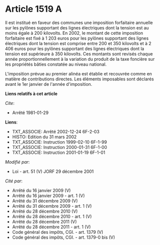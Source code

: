 # Article 1519 A

Il est institué en faveur des communes une imposition forfaitaire annuelle sur les pylônes supportant des lignes électriques
dont la tension est au moins égale à 200 kilovolts. En 2002, le montant de cette imposition forfaitaire est fixé à 1 203
euros pour les pylônes supportant des lignes électriques dont la tension est comprise entre 200 et 350 kilovolts et à 2 406
euros pour les pylônes supportant des lignes électriques dont la tension est supérieure à 350 kilovolts. Ces montants sont
revisés chaque année proportionnellement à la variation du produit de la taxe foncière sur les propriétés bâties constatée au
niveau national.

L'imposition prévue au premier alinéa est établie et recouvrée comme en matière de contributions directes. Les éléments
imposables sont déclarés avant le 1er janvier de l'année d'imposition.

**Liens relatifs à cet article**

_Cite_:

  - Arrêté 1981-01-29

**Liens**:

  - TXT_ASSOCIE: Arrêté 2002-12-24 6F-2-03
  - HISTO: Edition du 31 mars 2002
  - TXT_ASSOCIE: Instruction 1999-02-10 6F-1-99
  - TXT_ASSOCIE: Instruction 2000-01-31 6F-1-00
  - TXT_ASSOCIE: Instruction 2001-01-19 6F-1-01

_Modifié par_:

  - Loi - art. 51 (V) JORF 29 décembre 2001

_Cité par_:

  - Arrêté du 16 janvier 2009 (V)
  - Arrêté du 16 janvier 2009 - art. 1 (V)
  - Arrêté du 31 décembre 2009 (V)
  - Arrêté du 31 décembre 2009 - art. 1 (V)
  - Arrêté du 28 décembre 2010 (V)
  - Arrêté du 28 décembre 2010 - art. 1 (V)
  - Arrêté du 28 décembre 2011 (V)
  - Arrêté du 28 décembre 2011 - art. 1 (V)
  - Code général des impôts, CGI. - art. 1379 (V)
  - Code général des impôts, CGI. - art. 1379-0 bis (V)
